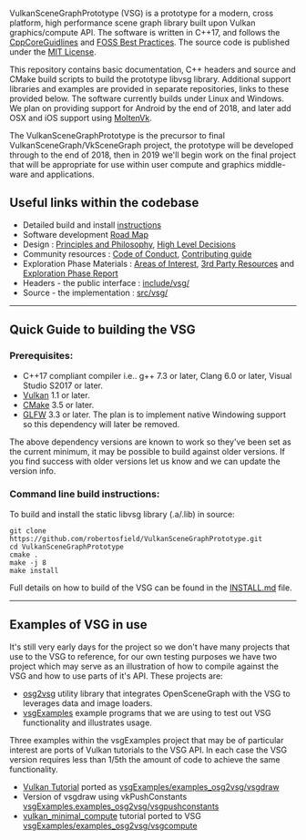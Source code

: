 VulkanSceneGraphPrototype (VSG) is a prototype for a modern, cross platform, high performance scene graph library built upon Vulkan graphics/compute API.  The software is written in C++17, and follows the [CppCoreGuidlines](https://isocpp.github.io/CppCoreGuidelines/CppCoreGuidelines) and [FOSS Best Practices](https://github.com/coreinfrastructure/best-practices-badge/blob/master/doc/criteria.md).  The source code is published under the [MIT License](LICENSE.md).

This repository contains basic documentation, C++ headers and source and CMake build scripts to build the prototype libvsg library.  Additional support libraries and examples are provided in separate repositories, links to these provided below.  The software currently builds under Linux and Windows.  We plan on providing support for Android by the end of 2018, and later add OSX and iOS support using [MoltenVk](https://github.com/KhronosGroup/MoltenVK).

The VulkanSceneGraphPrototype is the precursor to final VulkanSceneGraph/VkSceneGraph project, the prototype will be developed through to the end of 2018, then in 2019 we'll begin work on the final project that will be appropriate for use within user compute and graphics middle-ware and applications.


## Useful links within the codebase
* Detailed build and install [instructions](INSTALL.md)
* Software development [Road Map](ROADMAP.md)
* Design : [Principles and Philosophy](docs/Design/DesignPrinciplesAndPhilosophy.md),  [High Level Decisions](docs/Design/HighLevelDesignDecisions.md)
* Community resources :  [Code of Conduct](docs/CODE_OF_CONDUCT.md), [Contributing guide](docs/CONTRIBUTING.md)
* Exploration Phase Materials : [Areas of Interest](docs/ExplorationPhase/AreasOfInterest.md), [3rd Party Resources](docs/ExplorationPhase/3rdPartyResources.md) and [Exploration Phase Report](docs/ExplorationPhase/VulkanSceneGraphExplorationPhaseReport.md)
* Headers - the public interface : [include/vsg/](include/vsg)
* Source - the implementation : [src/vsg/](src/vsg)

---


## Quick Guide to building the VSG

### Prerequisites:
* C++17 compliant compiler i.e.. g++ 7.3 or later, Clang 6.0 or later, Visual Studio S2017 or later.
* [Vulkan](https://vulkan.lunarg.com/) 1.1 or later.
* [CMake](https://www.cmake.org) 3.5 or later.
* [GLFW](https://www.glfw.org)  3.3 or later.  The plan is to implement native Windowing support so this dependency will
 later be removed.

The above dependency versions are known to work so they've been set as the current minimum, it may be possible to build against older versions.  If you find success with older versions let us know and we can update the version info.

### Command line build instructions:
To build and install the static libvsg library (.a/.lib) in source:

    git clone https://github.com/robertosfield/VulkanSceneGraphPrototype.git
    cd VulkanSceneGraphPrototype
    cmake .
    make -j 8
    make install

Full details on how to build of the VSG can be found in the [INSTALL.md](INSTALL.md) file.

---

## Examples of VSG in use

It's still very early days for the project so we don't have many projects that use to the VSG to reference, for our own testing purposes we have two project which may serve as an illustration of how to compile against the VSG and how to use parts of it's API.  These projects are:

* [osg2vsg](https://github.com/robertosfield/osg2vsg) utility library that integrates OpenSceneGraph with the VSG to leverages data and image loaders.
* [vsgExamples](https://github.com/robertosfield/vsgExamples) example programs that we are using to test out VSG functionality and illustrates usage.

Three examples within the vsgExamples project that may be of particular interest are ports of Vulkan tutorials to the VSG API.  In each case the VSG version requires less than 1/5th the amount of code to achieve the same functionality.

* [Vulkan Tutorial](https://vulkan-tutorial.com/) ported as [vsgExamples/examples_osg2vsg/vsgdraw](https://github.com/robertosfield/vsgExamples/blob/master/examples_osg2vsg/vsgdraw/vsgdraw.cpp)
* Version of vsgdraw using vkPushConstants [vsgExamples.examples_osg2vsg/vsgpushconstants](https://github.com/robertosfield/vsgExamples/blob/master/examples_osg2vsg/vsgpushconstants/vsgpushconstants.cpp)
* [vulkan_minimal_compute](https://github.com/Erkaman/vulkan_minimal_compute) tutorial ported to VSG [vsgExamples/examples_osg2vsg/vsgcompute](https://github.com/robertosfield/vsgExamples/blob/master/examples_osg2vsg/vsgcompute/vsgcompute.cpp)

